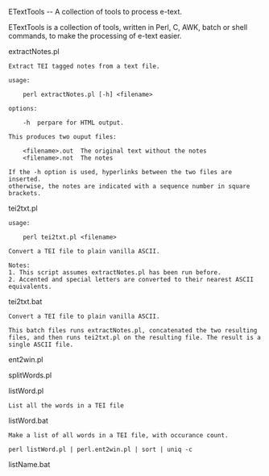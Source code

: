 
ETextTools -- A collection of tools to process e-text.

ETextTools is a collection of tools, written in Perl, C, AWK, batch or shell commands,
to make the processing of e-text easier.


extractNotes.pl

	Extract TEI tagged notes from a text file.

	usage:

		perl extractNotes.pl [-h] <filename>

	options:

		-h	perpare for HTML output.

	This produces two ouput files:
		
		<filename>.out	The original text without the notes
		<filename>.not	The notes
	
	If the -h option is used, hyperlinks between the two files are inserted.
	otherwise, the notes are indicated with a sequence number in square
	brackets.

tei2txt.pl

	usage:

		perl tei2txt.pl <filename>

	Convert a TEI file to plain vanilla ASCII.

	Notes: 
	1. This script assumes extractNotes.pl has been run before.
	2. Accented and special letters are converted to their nearest ASCII equivalents.


tei2txt.bat

	Convert a TEI file to plain vanilla ASCII.

	This batch files runs extractNotes.pl, concatenated the two resulting
	files, and then runs tei2txt.pl on the resulting file. The result is a
	single ASCII file.




ent2win.pl


splitWords.pl


listWord.pl

	List all the words in a TEI file

listWord.bat

	Make a list of all words in a TEI file, with occurance count.

	perl listWord.pl | perl.ent2win.pl | sort | uniq -c


listName.bat

